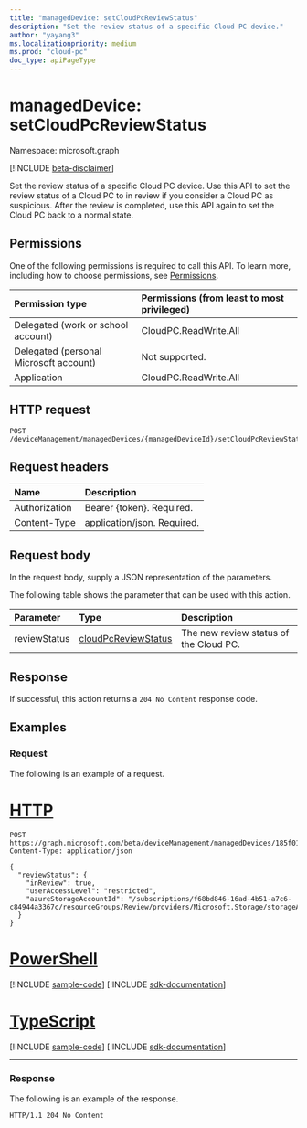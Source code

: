 ```yaml
---
title: "managedDevice: setCloudPcReviewStatus"
description: "Set the review status of a specific Cloud PC device."
author: "yayang3"
ms.localizationpriority: medium
ms.prod: "cloud-pc"
doc_type: apiPageType
---
```


# managedDevice: setCloudPcReviewStatus

Namespace: microsoft.graph

[!INCLUDE [beta-disclaimer](../../includes/beta-disclaimer.md)]

Set the review status of a specific Cloud PC device. Use this API to set the review status of a Cloud PC to in review if you consider a Cloud PC as suspicious. After the review is completed, use this API again to set the Cloud PC back to a normal state.

## Permissions
One of the following permissions is required to call this API. To learn more, including how to choose permissions, see [Permissions](/graph/permissions-reference).

|Permission type|Permissions (from least to most privileged)|
|:---|:---|
|Delegated (work or school account)|CloudPC.ReadWrite.All|
|Delegated (personal Microsoft account)|Not supported.|
|Application|CloudPC.ReadWrite.All|

## HTTP request

<!-- {
  "blockType": "ignored"
}
-->

``` http
POST /deviceManagement/managedDevices/{managedDeviceId}/setCloudPcReviewStatus
```

## Request headers
|Name|Description|
|:---|:---|
|Authorization|Bearer {token}. Required.|
|Content-Type|application/json. Required.|

## Request body
In the request body, supply a JSON representation of the parameters.

The following table shows the parameter that can be used with this action.

|Parameter|Type|Description|
|:---|:---|:---|
|reviewStatus|[cloudPcReviewStatus](../resources/cloudpcreviewstatus.md)|The new review status of the Cloud PC.|


## Response

If successful, this action returns a `204 No Content` response code.

## Examples

### Request

The following is an example of a request.


# [HTTP](#tab/http)
<!-- {
  "blockType": "request",
  "name": "manageddevicethis.setcloudpcreviewstatus"
}
-->
``` http
POST https://graph.microsoft.com/beta/deviceManagement/managedDevices/185f01c2de954929afb129392e5d9f47/setCloudPcReviewStatus
Content-Type: application/json

{
  "reviewStatus": {
    "inReview": true,
    "userAccessLevel": "restricted",
    "azureStorageAccountId": "/subscriptions/f68bd846-16ad-4b51-a7c6-c84944a3367c/resourceGroups/Review/providers/Microsoft.Storage/storageAccounts/snapshotsUnderReview"
  }
}
```

# [PowerShell](#tab/powershell)
[!INCLUDE [sample-code](../includes/snippets/powershell/manageddevicethissetcloudpcreviewstatus-powershell-snippets.md)]
[!INCLUDE [sdk-documentation](../includes/snippets/snippets-sdk-documentation-link.md)]

# [TypeScript](#tab/typescript)
[!INCLUDE [sample-code](../includes/snippets/typescript/manageddevicethissetcloudpcreviewstatus-typescript-snippets.md)]
[!INCLUDE [sdk-documentation](../includes/snippets/snippets-sdk-documentation-link.md)]

---

### Response

The following is an example of the response.

<!-- {
  "blockType": "response",
  "truncated": true,
  "name": "manageddevicethis.setcloudpcreviewstatus"
}
-->
``` http
HTTP/1.1 204 No Content
```

